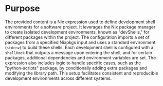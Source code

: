 # Purpose
The provided content is a Nix expression used to define development shell environments for a software project. It leverages the Nix package manager to create isolated development environments, known as "devShells," for different packages within the project. The configuration imports a set of packages from a specified Nixpkgs input and uses a standard environment (`stdenv`) to build these shells. Each development shell is configured with a `shellHook` that outputs a message upon entering the shell, and for certain packages, additional dependencies and environment variables are set. The expression also includes logic to handle specific cases, such as the "python-scripts" package, by conditionally adding extra packages and modifying the library path. This setup facilitates consistent and reproducible development environments across different systems.
